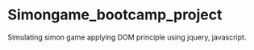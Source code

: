 # Simongame_bootcamp_project
Simulating simon game applying DOM principle using jquery, javascript.

